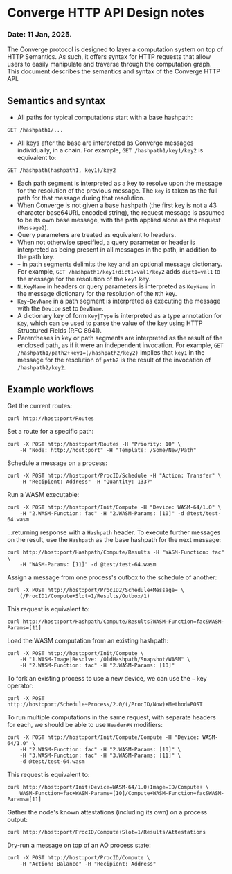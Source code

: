 # Converge HTTP API Design notes
### Date: 11 Jan, 2025.

The Converge protocol is designed to layer a computation system on top of
HTTP Semantics. As such, it offers syntax for HTTP requests that allow users to
easily manipulate and traverse through the computation graph. This document
describes the semantics and syntax of the Converge HTTP API.

## Semantics and syntax

- All paths for typical computations start with a base hashpath:
```
GET /hashpath1/...
```
- All keys after the base are interpreted as Converge messages individually, in 
a chain. For example, `GET /hashpath1/key1/key2` is equivalent to:
```
GET /hashpath(hashpath1, key1)/key2
```
- Each path segment is interpreted as a key to resolve upon the message for the
resolution of the previous message. The `key` is taken as the full path for
that message during that resolution.
- When Converge is not given a base hashpath (the first key is not a 43 character
base64URL encoded string), the request message is assumed to be its own base
message, with the path applied alone as the request (`Message2`).
- Query parameters are treated as equivalent to headers.
- When not otherwise specified, a query parameter or header is interpreted as
being present in all messages in the path, in addition to the path key.
- `+` in path segments delimits the `key` and an optional message dictionary. 
For example, `GET /hashpath1/key1+dict1=val1/key2` adds `dict1=val1` to the
message for the resolution of the `key1` key.
- `N.KeyName` in headers or query parameters is interpreted as `KeyName` in the
message dictionary for the resolution of the `N`th key.
- `Key~DevName` in a path segment is interpreted as executing the message with
the `Device` set to `DevName`.
- A dictionary key of form `Key|Type` is interpreted as a type annotation for
`Key`, which can be used to parse the value of the key using HTTP Structured
Fields (RFC 8941).
- Parentheses in key or path segments are interpreted as the result of the 
enclosed path, as if it were an independent invocation. For example, 
`GET /hashpath1/path2+key1=(/hashpath2/key2)` implies that `key1` in the 
message for the resolution of `path2` is the result of the invocation of 
`/hashpath2/key2`.

## Example workflows

Get the current routes:
```
curl http://host:port/Routes
```

Set a route for a specific path:
```
curl -X POST http://host:port/Routes -H "Priority: 10" \
    -H "Node: http://host:port" -H "Template: /Some/New/Path"
```

Schedule a message on a process:
```
curl -X POST http://host:port/ProcID/Schedule -H "Action: Transfer" \
    -H "Recipient: Address" -H "Quantity: 1337"
```

Run a WASM executable:
```
curl -X POST http://host:port/Init/Compute -H "Device: WASM-64/1.0" \
    -H "2.WASM-Function: fac" -H "2.WASM-Params: [10]" -d @test/test-64.wasm
```

...returning response with a `Hashpath` header. To execute further messages
on the result, use the `Hashpath` as the base hashpath for the next message:
```
curl http://host:port/Hashpath/Compute/Results -H "WASM-Function: fac" \
    -H "WASM-Params: [11]" -d @test/test-64.wasm
```

Assign a message from one process's outbox to the schedule of another:
```
curl -X POST http://host:port/ProcID2/Schedule+Message= \
    (/ProcID1/Compute+Slot=1/Results/Outbox/1)
```

This request is equivalent to:
```
curl http://host:port/Hashpath/Compute/Results?WASM-Function=fac&WASM-Params=[11]
```

Load the WASM computation from an existing hashpath:
```
curl -X POST http://host:port/Init/Compute \
    -H "1.WASM-Image|Resolve: /OldHashpath/Snapshot/WASM" \
    -H "2.WASM-Function: fac" -H "2.WASM-Params: [10]"
```

To fork an existing process to use a new device, we can use the `~` key operator:
```
curl -X POST http://host:port/Schedule~Process/2.0/(/ProcID/Now)+Method=POST
```

To run multiple computations in the same request, with separate headers for
each, we should be able to use `Header#N` modifiers:
```
curl -X POST http://host:port/Init/Compute/Compute -H "Device: WASM-64/1.0" \
    -H "2.WASM-Function: fac" -H "2.WASM-Params: [10]" \
    -H "3.WASM-Function: fac" -H "3.WASM-Params: [11]" \
    -d @test/test-64.wasm
```

This request is equivalent to:
```
curl http://host:port/Init+Device=WASM-64/1.0+Image=ID/Compute+ \
    WASM-Function=fac+WASM-Params=[10]/Compute+WASM-Function=fac&WASM-Params=[11]
```

Gather the node's known attestations (including its own) on a process output:
```
curl http://host:port/ProcID/Compute+Slot=1/Results/Attestations
```

Dry-run a message on top of an AO process state:
```
curl -X POST http://host:port/ProcID/Compute \
    -H "Action: Balance" -H "Recipient: Address"
```
